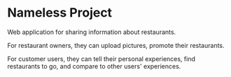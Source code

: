 # Nameless Project

Web application for sharing information about restaurants.

For restaurant owners, they can upload pictures, promote their restaurants.

For customer users, they can tell their personal experiences, find restaurants to go, and compare to other users' experiences.